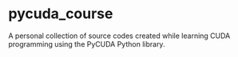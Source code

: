 # pycuda_course
A personal collection of source codes created while learning CUDA programming using the PyCUDA Python library.
